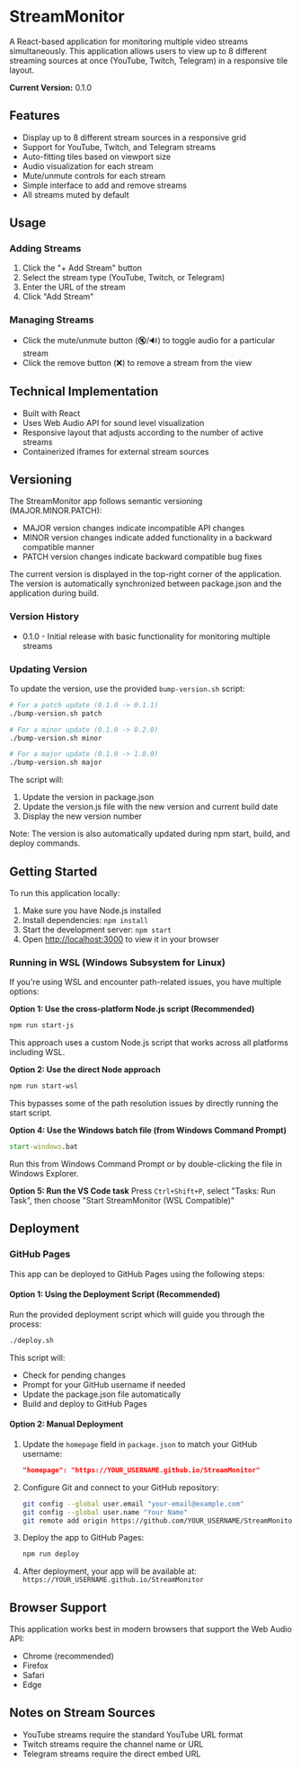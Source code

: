 # StreamMonitor

A React-based application for monitoring multiple video streams simultaneously. This application allows users to view up to 8 different streaming sources at once (YouTube, Twitch, Telegram) in a responsive tile layout.

**Current Version:** 0.1.0

## Features

- Display up to 8 different stream sources in a responsive grid
- Support for YouTube, Twitch, and Telegram streams
- Auto-fitting tiles based on viewport size
- Audio visualization for each stream
- Mute/unmute controls for each stream
- Simple interface to add and remove streams
- All streams muted by default

## Usage

### Adding Streams

1. Click the "+ Add Stream" button
2. Select the stream type (YouTube, Twitch, or Telegram)
3. Enter the URL of the stream
4. Click "Add Stream"

### Managing Streams

- Click the mute/unmute button (🔇/🔊) to toggle audio for a particular stream
- Click the remove button (❌) to remove a stream from the view

## Technical Implementation

- Built with React
- Uses Web Audio API for sound level visualization
- Responsive layout that adjusts according to the number of active streams
- Containerized iframes for external stream sources

## Versioning

The StreamMonitor app follows semantic versioning (MAJOR.MINOR.PATCH):

- MAJOR version changes indicate incompatible API changes
- MINOR version changes indicate added functionality in a backward compatible manner
- PATCH version changes indicate backward compatible bug fixes

The current version is displayed in the top-right corner of the application. The version is automatically synchronized between package.json and the application during build.

### Version History

- 0.1.0 - Initial release with basic functionality for monitoring multiple streams

### Updating Version

To update the version, use the provided `bump-version.sh` script:

```bash
# For a patch update (0.1.0 -> 0.1.1)
./bump-version.sh patch

# For a minor update (0.1.0 -> 0.2.0)
./bump-version.sh minor

# For a major update (0.1.0 -> 1.0.0)
./bump-version.sh major
```

The script will:
1. Update the version in package.json
2. Update the version.js file with the new version and current build date
3. Display the new version number

Note: The version is also automatically updated during npm start, build, and deploy commands.

## Getting Started

To run this application locally:

1. Make sure you have Node.js installed
2. Install dependencies: `npm install`
3. Start the development server: `npm start`
4. Open [http://localhost:3000](http://localhost:3000) to view it in your browser

### Running in WSL (Windows Subsystem for Linux)

If you're using WSL and encounter path-related issues, you have multiple options:

**Option 1: Use the cross-platform Node.js script (Recommended)**
```bash
npm run start-js
```
This approach uses a custom Node.js script that works across all platforms including WSL.

**Option 2: Use the direct Node approach**
```bash
npm run start-wsl
```
This bypasses some of the path resolution issues by directly running the start script.

**Option 4: Use the Windows batch file (from Windows Command Prompt)**
```cmd
start-windows.bat
```
Run this from Windows Command Prompt or by double-clicking the file in Windows Explorer.

**Option 5: Run the VS Code task**
Press `Ctrl+Shift+P`, select "Tasks: Run Task", then choose "Start StreamMonitor (WSL Compatible)"

## Deployment

### GitHub Pages

This app can be deployed to GitHub Pages using the following steps:

#### Option 1: Using the Deployment Script (Recommended)

Run the provided deployment script which will guide you through the process:
```bash
./deploy.sh
```

This script will:
- Check for pending changes
- Prompt for your GitHub username if needed
- Update the package.json file automatically
- Build and deploy to GitHub Pages

#### Option 2: Manual Deployment

1. Update the `homepage` field in `package.json` to match your GitHub username:
   ```json
   "homepage": "https://YOUR_USERNAME.github.io/StreamMonitor"
   ```

2. Configure Git and connect to your GitHub repository:
   ```bash
   git config --global user.email "your-email@example.com"
   git config --global user.name "Your Name"
   git remote add origin https://github.com/YOUR_USERNAME/StreamMonitor.git
   ```

3. Deploy the app to GitHub Pages:
   ```bash
   npm run deploy
   ```

4. After deployment, your app will be available at:
   `https://YOUR_USERNAME.github.io/StreamMonitor`

## Browser Support

This application works best in modern browsers that support the Web Audio API:
- Chrome (recommended)
- Firefox
- Safari
- Edge

## Notes on Stream Sources

- YouTube streams require the standard YouTube URL format
- Twitch streams require the channel name or URL
- Telegram streams require the direct embed URL
